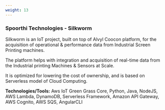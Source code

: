 ```yaml
---
weight: 13
---
```


### Spoorthi Technologies - Silkworm

Silkworm is an IoT project, built on top of Alvyl Coocon platform, for the acquisition of operational & performance data from Industrial Screen Printing machines.

The platform helps with integration and acquisition of real-time data from the Industrial printing Machines & Sensors at Scale. 

It is optimized for lowering the cost of ownership, and is based on Serverless model of Cloud Computing.

**Technologies/Tools:** Aws IoT Green Grass Core, Python, Java, NodeJS, AWS Lambda, DynamoDB, Serverless Framework, Amazon API Gateway, AWS Cognito, AWS SQS, AngularCLI
